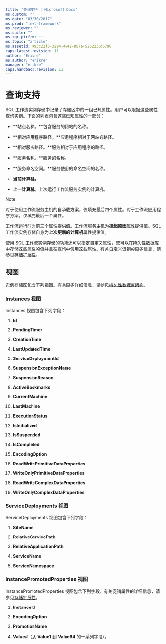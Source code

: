 ```yaml
---
title: "查询支持 | Microsoft Docs"
ms.custom: ""
ms.date: "03/30/2017"
ms.prod: ".net-framework"
ms.reviewer: ""
ms.suite: ""
ms.tgt_pltfrm: ""
ms.topic: "article"
ms.assetid: 093c22f5-3294-4642-857a-5252233d6796
caps.latest.revision: 11
author: "Erikre"
ms.author: "erikre"
manager: "erikre"
caps.handback.revision: 11
---
```

# 查询支持
SQL 工作流实例存储中记录了存储区中的一组已知属性。用户可以根据这些属性查询实例。下面的列表包含这些已知属性的一部分：  
  
-   **站点名称。**包含服务的网站的名称。  
  
-   **相对应用程序路径。**应用程序相对于网站的路径。  
  
-   **相对服务路径。**服务相对于应用程序的路径。  
  
-   **服务名称。**服务的名称。  
  
-   **服务命名空间。**服务使用的命名空间的名称。  
  
-   **当前计算机。**  
  
-   **上一计算机**。上次运行工作流服务实例的计算机。  
  
> [!NOTE]
>  对于使用工作流服务主机的自承载方案，仅填充最后四个属性。对于工作流应用程序方案，仅填充最后一个属性。  
  
 工作流运行时为前三个属性提供值。工作流服务主机为**挂起原因**属性提供值。SQL 工作流实例存储自身为**上次更新的计算机**属性提供值。  
  
 使用 SQL 工作流实例存储的功能还可以指定自定义属性，您可以在持久性数据库中存储这些属性的值并且在查询中使用这些属性。有关自定义促销的更多信息，请参见[存储扩展性](../../../docs/framework/windows-workflow-foundation//store-extensibility.md)。  
  
## 视图  
 实例存储区包含下列视图。有关更多详细信息，请参见[持久性数据库架构](../../../docs/framework/windows-workflow-foundation//persistence-database-schema.md)。  
  
### Instances 视图  
 Instances 视图包含下列字段：  
  
1.  **Id**  
  
2.  **PendingTimer**  
  
3.  **CreationTime**  
  
4.  **LastUpdatedTime**  
  
5.  **ServiceDeploymentId**  
  
6.  **SuspensionExceptionName**  
  
7.  **SuspensionReason**  
  
8.  **ActiveBookmarks**  
  
9. **CurrentMachine**  
  
10. **LastMachine**  
  
11. **ExecutionStatus**  
  
12. **IsInitialized**  
  
13. **IsSuspended**  
  
14. **IsCompleted**  
  
15. **EncodingOption**  
  
16. **ReadWritePrimitiveDataProperties**  
  
17. **WriteOnlyPrimitiveDataProperties**  
  
18. **ReadWriteComplexDataProperties**  
  
19. **WriteOnlyComplexDataProperties**  
  
### ServiceDeployments 视图  
 ServiceDeployments 视图包含下列字段：  
  
1.  **SiteName**  
  
2.  **RelativeServicePath**  
  
3.  **RelativeApplicationPath**  
  
4.  **ServiceName**  
  
5.  **ServiceNamespace**  
  
### InstancePromotedProperties 视图  
 InstancePromotedProperties 视图包含下列字段。有关促销属性的详细信息，请参见[存储扩展性](../../../docs/framework/windows-workflow-foundation//store-extensibility.md)。  
  
1.  **InstanceId**  
  
2.  **EncodingOption**  
  
3.  **PromotionName**  
  
4.  **Value\#**（从 **Value1** 到 **Value64** 的一系列字段）。